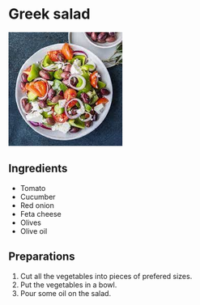 # Greek salad

![salad](../img/salad.jpeg)

## Ingredients
- Tomato
- Cucumber
- Red onion
- Feta cheese
- Olives
- Olive oil

## Preparations
1. Cut all the vegetables into pieces of prefered sizes.
1. Put the vegetables in a bowl.
1. Pour some oil on the salad.